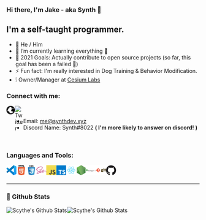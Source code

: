 ### Hi there, I'm Jake - aka Synth 👋

## I'm a self-taught programmer.

- 🧔 He / Him
- 🌱 I’m currently learning everything 🤣
- 🥅 2021 Goals: Actually contribute to open source projects (so far, this goal has been a failed :rofl:)
- ⚡ Fun fact: I'm really interested in Dog Training & Behavior Modification.
- ❕ Owner/Manager at <a href="https://discord.gg/uqB8kxh">Cesium Labs<a/>

### Connect with me:

[<img align="left" alt="Website" width="22px" src="https://raw.githubusercontent.com/iconic/open-iconic/master/svg/globe.svg" />][website]
[<img align="left" alt="Twitter" width="22px" src="https://cdn.jsdelivr.net/npm/simple-icons@v3/icons/twitter.svg" />][twitter]
  <br />
  - Email: me@synthdev.xyz
  - Discord Name: Synth#8022 <strong>( I'm more likely to answer on discord! )</strong>

<br />

### Languages and Tools:

<img align="left" alt="Visual Studio Code" width="26px" src="https://raw.githubusercontent.com/github/explore/80688e429a7d4ef2fca1e82350fe8e3517d3494d/topics/visual-studio-code/visual-studio-code.png" />
<img align="left" alt="HTML5" width="26px" src="https://raw.githubusercontent.com/github/explore/80688e429a7d4ef2fca1e82350fe8e3517d3494d/topics/html/html.png" />
<img align="left" alt="CSS3" width="26px" src="https://raw.githubusercontent.com/github/explore/80688e429a7d4ef2fca1e82350fe8e3517d3494d/topics/css/css.png" />
<img align="left" alt="Sass" width="26px" src="https://raw.githubusercontent.com/github/explore/80688e429a7d4ef2fca1e82350fe8e3517d3494d/topics/sass/sass.png" />
<img align="left" alt="JavaScript" width="26px" src="https://raw.githubusercontent.com/github/explore/80688e429a7d4ef2fca1e82350fe8e3517d3494d/topics/javascript/javascript.png" />
<img align="left" alt="TypeScript" width="26px" src="https://raw.githubusercontent.com/Anish-Shobith/Anish-Shobith/master/assets/typescript.svg" />
<img align="left" alt="React" width="26px" src="https://raw.githubusercontent.com/github/explore/80688e429a7d4ef2fca1e82350fe8e3517d3494d/topics/react/react.png" />
<img align="left" alt="Node.js" width="26px" src="https://raw.githubusercontent.com/github/explore/80688e429a7d4ef2fca1e82350fe8e3517d3494d/topics/nodejs/nodejs.png" />
<img align="left" alt="MongoDB" width="26px" src="https://raw.githubusercontent.com/github/explore/80688e429a7d4ef2fca1e82350fe8e3517d3494d/topics/mongodb/mongodb.png" />
<img align="left" alt="Git" width="26px" src="https://raw.githubusercontent.com/github/explore/80688e429a7d4ef2fca1e82350fe8e3517d3494d/topics/git/git.png" />
<img align="left" alt="GitHub" width="26px" src="https://raw.githubusercontent.com/github/explore/78df643247d429f6cc873026c0622819ad797942/topics/github/github.png" />

<br />
<br />

---

### 📕 Github Stats
<img align="left" src="https://gh-rm-stats.vercel.app/api?username=devsynth&show_icons=true&layout=compact&theme=shades-of-purple" alt="Scythe's Github Stats" />
<img align="left" src="https://gh-rm-stats.vercel.app/api/top-langs?username=devsynth&theme=shades-of-purple&layout=compact" alt="Scythe's Github Stats" />

[website]: https://scythethedev.cf/
[twitter]: https://twitter.com/scythe108
[discord]: https://discord.gg/snowflakedev
